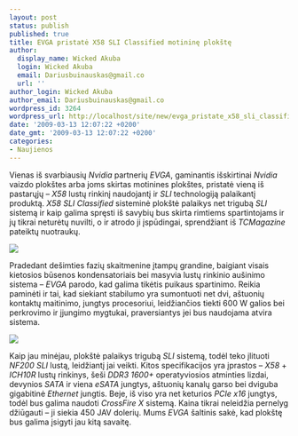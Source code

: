 ```yaml
---
layout: post
status: publish
published: true
title: EVGA pristatė X58 SLI Classified motininę plokštę
author:
  display_name: Wicked Akuba
  login: Wicked Akuba
  email: Dariusbuinauskas@gmail.co
  url: ''
author_login: Wicked Akuba
author_email: Dariusbuinauskas@gmail.co
wordpress_id: 3264
wordpress_url: http://localhost/site/new/evga_pristate_x58_sli_classified_motinine_plokste/
date: '2009-03-13 12:07:22 +0200'
date_gmt: '2009-03-13 12:07:22 +0200'
categories:
- Naujienos
---
```

<p>Vienas iš svarbiausių <i>Nvidia</i> partnerių <i>EVGA</i>, gaminantis išskirtinai <i>Nvidia</i> vaizdo plokštes arba joms skirtas motinines plokštes, pristatė vieną iš pastarųjų – <i>X58</i> lustų rinkinį naudojantį ir <i>SLI</i> technologiją palaikantį produktą. <i>X58 SLI Classified</i> sisteminė plokštė palaikys net trigubą <i>SLI</i> sistemą ir kaip galima spręsti iš savybių bus skirta rimtiems spartintojams ir jų tikrai neturėtų nuvilti, o ir atrodo ji įspūdingai, sprendžiant iš <i>TCMagazine</i> pateiktų nuotraukų.</p>
<p><img src="http://akuba.technews.lt/EVGA_X58_1.jpg" /></p>
<p>Pradedant dešimties fazių skaitmenine įtampų grandine, baigiant visais kietosios būsenos kondensatoriais bei masyvia lustų rinkinio aušinimo sistema – <i>EVGA</i> parodo, kad galima tikėtis puikaus spartinimo. Reikia paminėti ir tai, kad siekiant stabilumo yra sumontuoti net dvi, aštuonių kontaktų maitinimo, jungtys procesoriui, leidžiančios tiekti 600 W galios bei perkrovimo ir įjungimo mygtukai, praversiantys jei bus naudojama atvira sistema.</p>
<p><img src="http://akuba.technews.lt/EVGA_X58_2.jpg" /></p>
<p>Kaip jau minėjau, plokštė palaikys trigubą <i>SLI</i> sistemą, todėl teko įlituoti <i>NF200 SLI</i> lustą, leidžiantį jai veikti. Kitos specifikacijos yra įprastos – <i>X58</i> + <i>ICH10R</i> lustų rinkinys, šeši <i>DDR3 1600+</i> operatyviosios atminties lizdai, devynios <i>SATA</i> ir viena <i>eSATA</i> jungtys, aštuonių kanalų garso bei dviguba gigabitinė <i>Ethernet</i> jungtis. Beje, iš viso yra net keturios <i>PCIe x16</i> jungtys, todėl bus galima naudoti <i>CrossFire X</i> sistemą. Kaina tikrai neleidžia pernelyg džiūgauti – ji siekia 450 JAV dolerių. Mums <i>EVGA</i> šaltinis sakė, kad plokštę bus galima įsigyti jau kitą savaitę. </p>
